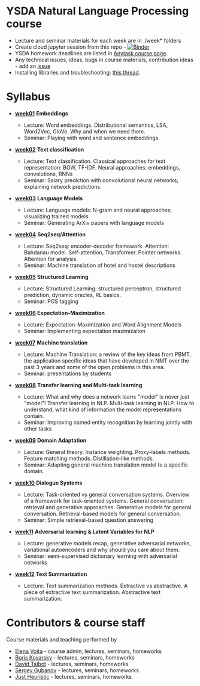 # YSDA Natural Language Processing course
* Lecture and seminar materials for each week are in ./week* folders
* Create cloud jupyter session from this repo - [![Binder](https://mybinder.org/badge.svg)](https://mybinder.org/v2/gh/yandexdataschool/nlp_course/master)
* YSDA homework deadlines are listed in [Anytask course page](https://anytask.org/course/384).
* Any technical issues, ideas, bugs in course materials, contribution ideas - add an [issue](https://github.com/yandexdataschool/nlp_course/issues)
* Installing libraries and troubleshooting: [this thread](https://github.com/yandexdataschool/nlp_course/issues/1).


# Syllabus
- [__week01__](https://github.com/yandexdataschool/nlp_course/tree/master/week01_embeddings) __Embeddings__
  - Lecture: Word embeddings. Distributional semantics, LSA, Word2Vec, GloVe. Why and when we need them.
  - Seminar: Playing with word and sentence embeddings.

- [__week02__](https://github.com/yandexdataschool/nlp_course/tree/master/week02_classification) __Text classification__
  - Lecture: Text classification. Classical approaches for text representation: BOW, TF-IDF. Neural approaches: embeddings, convolutions, RNNs
  - Seminar: Salary prediction with convolutional neural networks; explaining network predictions.

- [__week03__](https://github.com/yandexdataschool/nlp_course/tree/master/week03_lm) __Language Models__
  - Lecture: Language models: N-gram and neural approaches; visualizing trained models
  - Seminar: Generating ArXiv papers with language models
  
- [__week04__](https://github.com/yandexdataschool/nlp_course/tree/master/week04_seq2seq) __Seq2seq/Attention__
  - Lecture: Seq2seq: encoder-decoder framework. Attention: Bahdanau model. Self-attention, Transformer. Pointer networks. Attention for analysis.
  - Seminar: Machine translation of hotel and hostel descriptions
  
- [__week05__](https://github.com/yandexdataschool/nlp_course/tree/master/week05_structured) __Structured Learning__
  - Lecture: Structured Learning: structured perceptron, structured prediction, dynamic oracles, RL basics.
  - Seminar: POS tagging

- [__week06__](https://github.com/yandexdataschool/nlp_course/tree/master/week06_em) __Expectation-Maximization__
  - Lecture: Expectation-Maximization and Word Alignment Models
  - Seminar: Implementing expectation maximizaiton

- [__week07__](https://github.com/yandexdataschool/nlp_course/tree/master/week07_mt) __Machine translation__
  - Lecture: Machine Translation: a review of the key ideas from PBMT, the application specific ideas that have developed in NMT over the past 3 years and some of the open problems in this area.
  - Seminar: presentations by students
  
- [__week08__](https://github.com/yandexdataschool/nlp_course/tree/master/week08_multitask) __Transfer learning and Multi-task learning__
  - Lecture: What and why does a network learn: "model" is never just "model"! Transfer learning in NLP. Multi-task learning in NLP. How to understand, what kind of information the model representations contain.
  - Seminar: Improving named entity recognition by learning jointly with other tasks

- [__week09__](https://github.com/yandexdataschool/nlp_course/tree/master/week09_da) __Domain Adaptation__
  - Lecture: General theory. Instance weighting. Proxy-labels methods. Feature matching methods. Distillation-like methods.
  - Seminar: Adapting general machine translation model to a specific domain.
- [__week10__](https://github.com/yandexdataschool/nlp_course/tree/master/week10_dialogue) __Dialogue Systems__
  - Lecture: Task-oriented vs general conversation systems. Overview of a framework for task-oriented systems. General conversation: retrieval and generative approaches. Generative models for general conversation. Retrieval-based models for general conversation.
  - Seminar: Simple retrieval-based question answering
  
- [__week11__](https://github.com/yandexdataschool/nlp_course/tree/master/week11_gan) __Adversarial learning & Latent Variables for NLP__
  - Lecture: generative models recap, generative adversarial networks, variational autoencoders and why should you care about them.
  - Seminar: semi-supervised dictionary learning with adversarial networks
  
- [__week12__](https://github.com/yandexdataschool/nlp_course/tree/master/week12_summarization) __Text Summarization__
  - Lecture: Text summarization methods. Extractive vs abstractive. A piece of extractive text summarization. Abstractive text summarization.


# Contributors & course staff
Course materials and teaching performed by
- [Elena Voita](https://research.yandex.com/lib/people/610744) - course admin, lectures, seminars, homeworks
- [Boris Kovarsky](https://github.com/kovarsky) - lectures, seminars, homeworks
- [David Talbot](https://github.com/drt7) - lectures, seminars, homeworks
- [Sergey Gubanov](https://github.com/esgv) - lectures, seminars, homeworks
- [Just Heuristic](https://github.com/justheuristic) - lectures, seminars, homeworks



